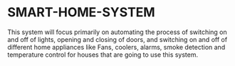 # SMART-HOME-SYSTEM

This system will focus primarily on automating the process of switching on and off of lights, opening and closing of doors, and switching on and off of different home appliances like Fans, coolers, alarms, smoke detection and temperature control for houses that are going to use this system.
